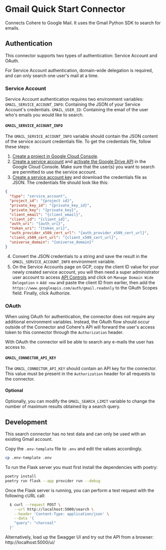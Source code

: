# Gmail Quick Start Connector

Connects Cohere to Google Mail. It uses the Gmail Python SDK to search for emails.

## Authentication

This connector supports two types of authentication: Service Account and OAuth.

For Service Account authentication, domain-wide delegation is required, and can only search one user's mail at a time.

### Service Account

Service Account authentication requires two environment variables:
`GMAIL_SERVICE_ACCOUNT_INFO`: Containing the JSON of your Service Account's credentials.
`GMAIL_USER_ID`: Containing the email of the user who's emails you would like to search.

#### `GMAIL_SERVICE_ACCOUNT_INFO`

The `GMAIL_SERVICE_ACCOUNT_INFO` variable should contain the JSON content of the service account credentials file. To get the credentials file, follow these steps:

1. [Create a project in Google Cloud Console](https://cloud.google.com/resource-manager/docs/creating-managing-projects).
2. [Create a service account](https://cloud.google.com/iam/docs/creating-managing-service-accounts) and [activate the Google Drive API](https://console.cloud.google.com/apis/api/drive.googleapis.com) in the Google Cloud Console. Make sure that the user(s) you want to search are permitted to use the service account.
3. [Create a service account key](https://cloud.google.com/iam/docs/creating-managing-service-account-keys) and download the credentials file as JSON. The credentials file should look like this:

```json
{
  "type": "service_account",
  "project_id": "{project id}",
  "private_key_id": "{private_key_id}",
  "private_key": "{private_key}",
  "client_email": "{client_email}",
  "client_id": "{client_id}",
  "auth_uri": "{auth_uri}",
  "token_uri": "{token_uri}",
  "auth_provider_x509_cert_url": "{auth_provider_x509_cert_url}",
  "client_x509_cert_url": "{client_x509_cert_url}",
  "universe_domain": "{universe_domain}"
}
```

4. Convert the JSON credentials to a string and save the result in the `GMAIL_SERVICE_ACCOUNT_INFO` environment variable.
5. On the Service Accounts page on GCP, copy the client ID value for your newly created service account, you will then need a super administrator user account to access [API Controls](https://admin.google.com/ac/accountchooser?continue=https://admin.google.com/ac/owl) and click on `Manage Domain Wide Delegation` > `Add new` and paste the client ID from earlier, then add the `https://www.googleapis.com/auth/gmail.readonly` to the OAuth Scopes field. Finally, click Authorize.

### OAuth

When using OAuth for authentication, the connector does not require any additional environment variables. Instead, the OAuth flow should occur outside of the Connector and Cohere's API will forward the user's access token to this connector through the `Authorization` header.

With OAuth the connector will be able to search any e-mails the user has access to.

#### `GMAIL_CONNECTOR_API_KEY`

The `GMAIL_CONNECTOR_API_KEY` should contain an API key for the connector. This value must be present in the `Authorization` header for all requests to the connector.

#### Optional

Optionally, you can modify the `GMAIL_SEARCH_LIMIT` variable to change the number of maximum results obtained by a search query.

## Development

This search connector has no test data and can only be used with an existing Gmail account.

Copy the `.env-template` file to `.env` and edit the values accordingly.

```bash
cp .env-template .env
```

To run the Flask server you must first install the dependencies with poetry:

```bash
poetry install
poetry run flask --app provider run --debug
```

Once the Flask server is running, you can perform a test request with the following cURL call:

```bash
  $ curl --request POST \
    --url http://localhost:5000/search \
    --header 'Content-Type: application/json' \
    --data '{
    "query": "charcoal"
  }'
```

Alternatively, load up the Swagger UI and try out the API from a browser: http://localhost:5000/ui/
